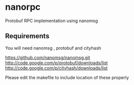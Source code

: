 nanorpc
=======

Protobuf RPC implementation using nanomsg


Requirements
------------

You will need nanomsg , protobuf and cityhash

https://github.com/nanomsg/nanomsg.git
http://code.google.com/p/protobuf/downloads/list
http://code.google.com/p/cityhash/downloads/list

Please edit the makefile to include location of these properly
